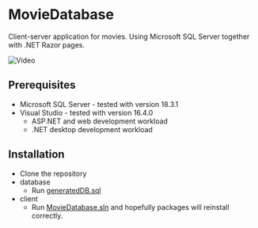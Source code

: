 ﻿# MovieDatabase

Client-server application for movies.
Using Microsoft SQL Server together with .NET Razor pages.

![Video](/media/video.gif)

## Prerequisites
* Microsoft SQL Server - tested with version 18.3.1
* Visual Studio - tested with version 16.4.0
  * ASP.NET and web development workload
  * .NET desktop development workload

## Installation
* Clone the repository
* database
  * Run [generatedDB.sql](/database/generatedDB.sql)
* client
  * Run [MovieDatabase.sln](/client/MovieDatabase.sln) and hopefully packages will reinstall correctly.
